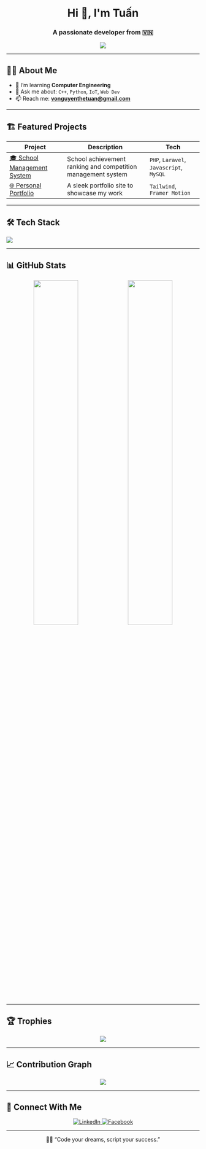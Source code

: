 <h1 align="center">Hi 👋, I'm Tuấn</h1>
<h3 align="center">A passionate developer from 🇻🇳</h3>

<p align="center">
  <img src="https://readme-typing-svg.herokuapp.com?font=Fira+Code&weight=600&size=24&pause=1000&center=true&vCenter=true&width=435&lines=Welcome+to+my+GitHub!;I+love+building+things+with+code.">
</p>

---

## 👨‍💻 About Me

- 🌱 I’m learning **Computer Engineering**
- 💬 Ask me about: `C++`, `Python`, `IoT`, `Web Dev`
- 📫 Reach me: **vonguyenthetuan@gmail.com**
  
---

## 🏗️ Featured Projects

| Project | Description | Tech |
|--------|-------------|------|
| [🎓 School Management System](https://github.com/tuankaka-dev/project/blob/main/school-management.rar) | School achievement ranking and competition management system | `PHP`, `Laravel`, `Javascript`, `MySQL` |
| [🌐 Personal Portfolio](https://tuankaka-dev.github.io) | A sleek portfolio site to showcase my work |`Tailwind`, `Framer Motion` |

---

## 🛠️ Tech Stack

<p>
  <img src="https://skillicons.dev/icons?i=cpp,arduino,python,php,js,mysql,figma" />
</p>

---

## 📊 GitHub Stats

<p align="center">
  <img src="https://github-readme-stats.vercel.app/api?username=tuankaka-dev&show_icons=true&theme=radical" width="48%" />
  <img src="https://github-readme-streak-stats.herokuapp.com/?user=tuankaka-dev&theme=radical" width="48%" />
</p>

---

## 🏆 Trophies

<p align="center">
  <img src="https://github-profile-trophy.vercel.app/?username=tuankaka-dev&theme=radical&no-bg=true&no-frame=true&margin-w=12&column=5" />
</p>

---

## 📈 Contribution Graph

<p align="center">
  <img src="https://github-readme-activity-graph.vercel.app/graph?username=tuankaka-dev&theme=tokyo-night" />
</p>

---

## 🔗 Connect With Me
<p align="center">
  <a href="https://linkedin.com/in/the-tuan-vo-nguyen-8aa653341">
    <img src="https://img.shields.io/badge/LinkedIn-blue?style=for-the-badge&logo=linkedin&logoColor=white" alt="LinkedIn">
  </a>
  <a href="https://facebook.com/bigia.thetuan">
    <img src="https://img.shields.io/badge/Facebook-1877F2?style=for-the-badge&logo=facebook&logoColor=white" alt="Facebook">
  </a>
</p>


---
<p align="center">
🧑‍🏫 “Code your dreams, script your success.”
</p>
